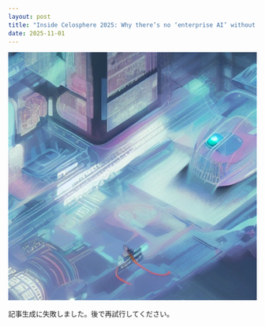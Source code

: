 ```yaml
---
layout: post
title: "Inside Celosphere 2025: Why there’s no ‘enterprise AI’ without process intelligence"
date: 2025-11-01
---
```


![記事画像](assets/images/20251101_ai.png)

記事生成に失敗しました。後で再試行してください。
